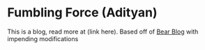 # Fumbling Force (Adityan)

This is a blog, read more at (link here). Based off of [Bear Blog](https://github.com/HermanMartinus/bearblog/) with impending modifications